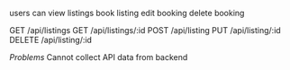 users can view listings
book listing
edit booking
delete booking

GET /api/listings
GET /api/listings/:id
POST /api/listing
PUT /api/listing/:id
DELETE /api/listing/:id

*Problems*
Cannot collect API data from backend
